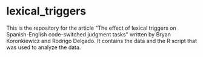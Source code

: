 # lexical_triggers
This is the repository for the article "The effect of lexical triggers on Spanish-English code-switched judgment tasks" written by Bryan Koronkiewicz and Rodrigo Delgado. It contains the data and the R script that was used to analyze the data. 
